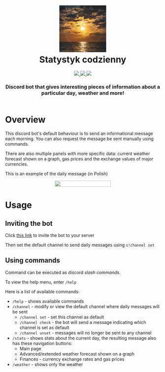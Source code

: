 <h1 align="center">
    </br>
    <img src="./assets/statystyk-codzienny-logo.jpg" width="30%" height="30%">
    </br>
    Statystyk codzienny
    </br>
</h1>

<p align="center">
    <a href="https://discord.com/api/oauth2/authorize?client_id=957961089721724968&permissions=534723951680&scope=bot">
        <img src="https://img.shields.io/badge/bot%20invite-link-important?style=flat&logo=verizon">
    </a>
    <a href="https://github.com/nextcord/nextcord">
        <img src="https://img.shields.io/pypi/pyversions/nextcord">
    </a>
    <a href=""> <!-- TODO -->
        <img src="https://img.shields.io/discord/913375693864308797?color=success&label=community">
    </a>
</p>


<h3 align="center">
    Discord bot that gives interesting pieces of information about a particular day, weather and more!
    </br></br>
</h3>

# Overview

This discord bot's default behaviour is to send an informational message each 
morning. You can also request the message be sent manually using commands.

There are also multiple panels with more specific data: current weather forecast
shown on a graph, gas prices and the exchange values of major currencies.

This is an example of the daily message (in Polish)
<p align="center">
<img  src="https://user-images.githubusercontent.com/19227717/214323454-18f7e21e-da8b-4b39-b7c3-65613d041d02.png" width="60%" height="60%">
</p>

# Usage

## Inviting the bot

Click [this link](https://discord.com/api/oauth2/authorize?client_id=957961089721724968&permissions=534723951680&scope=bot)
to invite the bot to your server

Then set the default channel to send daily messages using `s!channel set`

## Using commands

Command can be executed as discord *slash commands*.

To view the help menu, enter `/help`

Here is a list of available commands:
- `/help` - shows available commands
- `/channel` - modify or view the default channel where daily messages will be 
sent
  - `/channel set` - set this channel as default
  - `/channel check` - the bot will send a message indicating which channel is set as default
  - `/channel unset` - messages will no longer be sent to any channel
- `/stats` - shows stats about the current day, the resulting message also has
  these navigation buttons:
  - Main page
  - Advanced/extended weather forecast shown on a graph
  - Finances - currency exchange rates and gas prices
- `/weather` - shows only the weather
